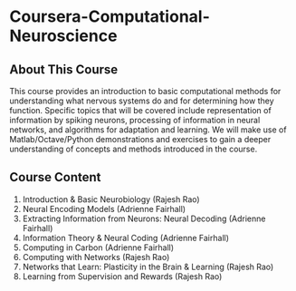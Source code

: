 # Coursera-Computational-Neuroscience

## About This Course
This course provides an introduction to basic computational methods for understanding what nervous systems do and for determining how they function. Specific topics that will be covered include representation of information by spiking neurons, processing of information in neural networks, and algorithms for adaptation and learning. We will make use of Matlab/Octave/Python demonstrations and exercises to gain a deeper understanding of concepts and methods introduced in the course. 

## Course Content
1. Introduction & Basic Neurobiology (Rajesh Rao)
2. Neural Encoding Models (Adrienne Fairhall)
3. Extracting Information from Neurons: Neural Decoding (Adrienne Fairhall)
4. Information Theory & Neural Coding (Adrienne Fairhall)
5. Computing in Carbon (Adrienne Fairhall)
6. Computing with Networks (Rajesh Rao)
7. Networks that Learn: Plasticity in the Brain & Learning (Rajesh Rao)
8. Learning from Supervision and Rewards (Rajesh Rao)
